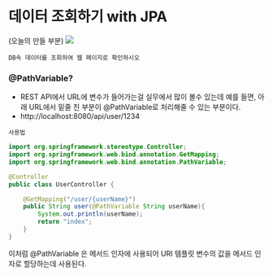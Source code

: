 # 데이터 조회하기 with JPA

(오늘의 만들 부분)
<img src="http://drive.google.com/uc?export=view&id=1dv5vKzpuW2jlkApyEAYOeFUgo3x-JZQC">
```
DB속 데이터를 조회하여 웹 페이지로 확인하시오
```

### @PathVariable?
- REST API에서 URL에 변수가 들어가는걸 실무에서 많이 볼수 있는데
예를 들면, 아래 URL에서 밑줄 친 부분이 @PathVariable로 처리해줄 수 있는 부분이다.
- http://localhost:8080/api/user/1234

`사용법`
```java
import org.springframework.stereotype.Controller;
import org.springframework.web.bind.annotation.GetMapping;
import org.springframework.web.bind.annotation.PathVariable;

@Controller
public class UserController {

	@GetMapping("/user/{userName}")
	public String user(@PathVariable String userName){
		System.out.println(userName);
		return "index";
	}
}
```
이처럼 @PathVariable 은 메서드 인자에 사용되어 URI 템플릿 변수의 값을 메서드 인자로 할당하는데 사용된다.